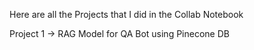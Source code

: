 Here are all the Projects that I did in the Collab Notebook

Project 1 -> RAG Model for QA Bot using Pinecone DB
